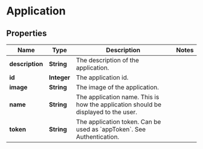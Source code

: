 
# Application

## Properties
Name | Type | Description | Notes
------------ | ------------- | ------------- | -------------
**description** | **String** | The description of the application. | 
**id** | **Integer** | The application id. | 
**image** | **String** | The image of the application. | 
**name** | **String** | The application name. This is how the application should be displayed to the user. | 
**token** | **String** | The application token. Can be used as &#x60;appToken&#x60;. See Authentication. | 



